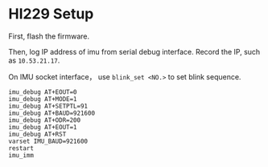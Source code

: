 # HI229 Setup

First, flash the firmware.

Then, log IP address of imu from serial debug interface. Record the IP, such as `10.53.21.17`.

On IMU socket interface， use `blink_set <NO.>` to set blink sequence.

```text
imu_debug AT+EOUT=0
imu_debug AT+MODE=1
imu_debug AT+SETPTL=91
imu_debug AT+BAUD=921600
imu_debug AT+ODR=200
imu_debug AT+EOUT=1
imu_debug AT+RST
varset IMU_BAUD=921600
restart
imu_imm
```
